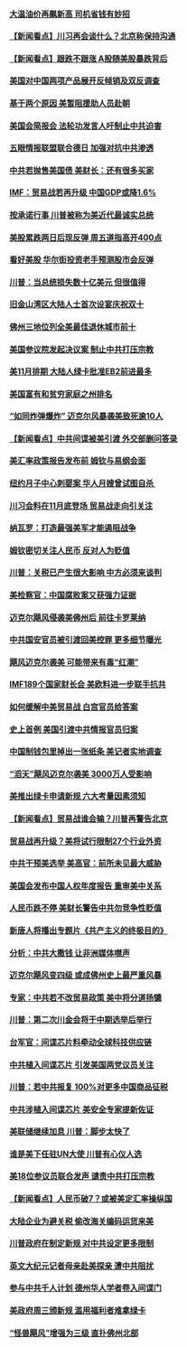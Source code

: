 #### [大温油价再飙新高 司机省钱有妙招](../pages/nsc412/n10780183.md?t=10130034) 

#### [【新闻看点】川习再会谈什么？北京称保持沟通](../pages/nsc412/n10780037.md?t=10130034) 

#### [【新闻看点】跟跌不跟涨 A股随美股暴跌背后](../pages/nsc412/n10780057.md?t=10130034) 

#### [美国对中国两项产品展开反倾销及双反调查](../pages/nsc412/n10780059.md?t=10130034) 

#### [基于两个原因 美暂阻援助人员赴朝](../pages/nsc412/n10779723.md?t=10130034) 

#### [美国会简报会 法轮功发言人吁制止中共迫害](../pages/nsc412/n10779649.md?t=10130034) 

#### [五眼情报联盟联合德日 加强对抗中共渗透](../pages/nsc412/n10779555.md?t=10130034) 

#### [中共若抛售美国债 美财长：还有很多买家](../pages/nsc412/n10779551.md?t=10130034) 

#### [IMF：贸易战若再升级 中国GDP或降1.6%](../pages/nsc412/n10779387.md?t=10130034) 

#### [按承诺行事 川普被称为美近代最诚实总统](../pages/nsc412/n10779378.md?t=10130034) 

#### [美股累跌两日后现反弹 周五道指高开400点](../pages/nsc412/n10777885.md?t=10130034) 

#### [看好美股 华尔街投资老手预测股市会反弹](../pages/nsc412/n10778604.md?t=10130034) 

#### [川普：当总统损失数十亿美元 但很值得](../pages/nsc412/n10778932.md?t=10130034) 

#### [旧金山湾区大陆人士首次设宴庆祝双十](../pages/nsc412/n10778620.md?t=10130034) 

#### [佛州三地位列全美最佳退休城市前十](../pages/nsc412/n10777888.md?t=10130034) 

#### [美国参议院发起决议案 制止中共打压宗教](../pages/nsc412/n10777584.md?t=10130034) 

#### [美11月排期 大陆人绿卡批准EB2前进最多](../pages/nsc412/n10777900.md?t=10130034) 

#### [美国富有和贫穷家庭之州排名](../pages/nsc412/n10777911.md?t=10130034) 

#### [“如同炸弹爆炸” 迈克尔风暴袭美致死逾10人](../pages/nsc412/n10777806.md?t=10130034) 

#### [【新闻看点】中共间谍被美引渡 外交部删问答录](../pages/nsc412/n10777155.md?t=10130034) 

#### [美汇率政策报告发布前 姆钦与易纲会面](../pages/nsc412/n10777156.md?t=10130034) 

#### [纽约月子中心刺婴案 华人月嫂曾试图自杀 ](../pages/nsc412/n10777493.md?t=10130034) 

#### [川习会料在11月底登场 贸易战走向引关注](../pages/nsc412/n10777468.md?t=10130034) 

#### [纳瓦罗：打造最强美军才能遏阻战争](../pages/nsc412/n10777382.md?t=10130034) 

#### [姆钦密切关注人民币 反对人为贬值](../pages/nsc412/n10777297.md?t=10130034) 

#### [川普：关税已产生很大影响 中方必须来谈判](../pages/nsc412/n10777141.md?t=10130034) 

#### [美检察官：中国腐败案又获强力证据](../pages/nsc412/n10777118.md?t=10130034) 

#### [迈克尔飓风侵袭美佛州后 前往卡罗莱纳](../pages/nsc412/n10777049.md?t=10130034) 

#### [中共国安官员被引渡回美控罪 更多细节曝光](../pages/nsc412/n10775561.md?t=10130034) 

#### [飓风迈克尔袭美 可能带来有毒“红潮”](../pages/nsc412/n10776149.md?t=10130034) 

#### [IMF189个国家财长会 美欧料进一步联手抗共](../pages/nsc412/n10775397.md?t=10130034) 

#### [如何缓解中美贸易战 白宫官员给答案](../pages/nsc412/n10775590.md?t=10130034) 

#### [史上首例 美国引渡中共情报官员归案](../pages/nsc412/n10775224.md?t=10130034) 

#### [中国制钱包里掉出一张纸条 美记者实地调查](../pages/nsc412/n10775105.md?t=10130034) 

#### [“滔天”飓风迈克尔袭美 3000万人受影响](../pages/nsc412/n10775248.md?t=10130034) 

#### [美推出绿卡申请新规 六大考量因素须知](../pages/nsc412/n10774920.md?t=10130034) 

#### [【新闻看点】贸易战谁会输？川普再警告北京](../pages/nsc412/n10774769.md?t=10130034) 

#### [贸易战再升级？美将试行限制27个行业外资](../pages/nsc412/n10774978.md?t=10130034) 

#### [中共干预美选举 美高官：前所未见最大威胁](../pages/nsc412/n10774924.md?t=10130034) 

#### [美国会发布中国人权年度报告 重审美中关系](../pages/nsc412/n10774917.md?t=10130034) 

#### [人民币跌不停 美财长警告中共勿竞争性贬值](../pages/nsc412/n10774778.md?t=10130034) 

#### [新唐人将播出专题片《共产主义的终极目的》](../pages/nsc412/n10767004.md?t=10130034) 

#### [分析：中共大撒钱 让非洲媒体噤声](../pages/nsc412/n10772349.md?t=10130034) 

#### [迈克尔飓风变四级 或成佛州史上最严重风暴](../pages/nsc412/n10774142.md?t=10130034) 

#### [专家：中共若不改贸易政策 美中将分道扬镳](../pages/nsc412/n10773996.md?t=10130034) 

#### [川普：第二次川金会将于中期选举后举行](../pages/nsc412/n10773708.md?t=10130034) 

#### [台军官：间谍芯片料牵动全球科技供应链](../pages/nsc412/n10772822.md?t=10130034) 

#### [中共植入间谍芯片 引发美国两党议员关注](../pages/nsc412/n10773424.md?t=10130034) 

#### [川普：若中共报复 100%对更多中国商品征税](../pages/nsc412/n10773067.md?t=10130034) 

#### [中共涉植入间谍芯片 美安全专家提新佐证](../pages/nsc412/n10773174.md?t=10130034) 

#### [美联储继续加息 川普：脚步太快了](../pages/nsc412/n10773095.md?t=10130034) 

#### [谁是美下任驻UN大使 川普有心仪人选](../pages/nsc412/n10772974.md?t=10130034) 

#### [美18位参议员联合发声 谴责中共打压宗教](../pages/nsc412/n10767290.md?t=10130034) 

#### [【新闻看点】人民币破7？或被美定汇率操纵国](../pages/nsc412/n10772384.md?t=10130034) 

#### [大陆企业为避关税 偷改海关编码运货来美](../pages/nsc412/n10772734.md?t=10130034) 

#### [川普政府在制定新规 对中共设定更多限制](../pages/nsc412/n10772785.md?t=10130034) 

#### [英文大纪元记者母亲赴美探亲 遭中共阻扰](../pages/nsc412/n10772575.md?t=10130034) 

#### [参与中共千人计划 德州华人学者卷入间谍门](../pages/nsc412/n10772595.md?t=10130034) 

#### [美政府周三颁新规 滥用福利者难拿绿卡](../pages/nsc412/n10772436.md?t=10130034) 

#### [“怪兽飓风”增强为三级 直扑佛州北部](../pages/nsc412/n10772352.md?t=10130034) 

